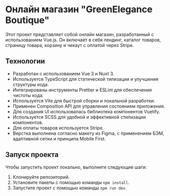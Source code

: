 # Онлайн магазин "GreenElegance Boutique"

Этот проект представляет собой онлайн магазин, разработанный с использованием Vue.js. Он включает в себя лендинг, каталог товаров, страницу товара, корзину и чекаут с оплатой через Stripe.

## Технологии

- Разработан с использованием Vue 3 и Nuxt 3.
- Используется TypeScript для статической типизации и улучшения структуры кода.
- Интегрированы инструменты Prettier и ESLint для обеспечения чистоты кода.
- Используется Vite для быстрой сборки и локальной разработки.
- Применен Composition API для управления состоянием приложения.
- Для создания UI использовалась библиотека компонентов Vuetify.
- Используется SCSS для удобной и эффективной стилизации компонентов.
- Для оплаты товаров используется Stripe.
- Верстка выполнена согласно макету из Figma, с применением БЭМ, адаптивной сетки и принципа Mobile First.

## Запуск проекта

Чтобы запустить проект локально, выполните следующие шаги:

1. Клонируйте репозиторий.
2. Установите пакеты с помощью команды `npm install`.
3. Запустите проект с помощью команды `npm run dev`.
